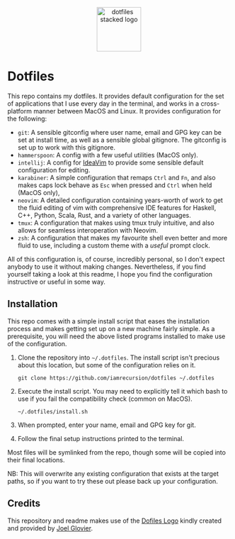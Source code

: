 <p align="center">
  <img src="https://github.com/jglovier/dotfiles-logo/blob/master/dotfiles-logo-stacked.png" alt="dotfiles stacked logo" width="100">
 </p>

# Dotfiles
This repo contains my dotfiles. It provides default configuration for the set of
applications that I use every day in the terminal, and works in a cross-platform
manner between MacOS and Linux. It provides configuration for the following:

- `git`: A sensible gitconfig where user name, email and GPG key can be set at
  install time, as well as a sensible global gitignore. The gitconfig is set up
  to work with this gitignore.
- `hammerspoon`: A config with a few useful utilities (MacOS only).
- `intellij`: A config for [IdeaVim](https://github.com/JetBrains/ideavim) to
  provide some sensible default configuration for editing.
- `karabiner`: A simple configuration that remaps `Ctrl` and `Fn`, and also
  makes caps lock behave as `Esc` when pressed and `Ctrl` when held (MacOS 
  only),
- `neovim`: A detailed configuration containing years-worth of work to get the
  fluid editing of vim with comprehensive IDE features for Haskell, C++, Python,
  Scala, Rust, and a variety of other languages.
- `tmux`: A configuration that makes using tmux truly intuitive, and also allows
  for seamless interoperation with Neovim.
- `zsh`: A configuration that makes my favourite shell even better and more
  fluid to use, including a custom theme with a _useful_ prompt clock.

All of this configuration is, of course, incredibly personal, so I don't expect
anybody to use it without making changes. Nevertheless, if you find yourself
taking a look at this readme, I hope you find the configuration instructive or
useful in some way.

## Installation
This repo comes with a simple install script that eases the installation process
and makes getting set up on a new machine fairly simple. As a prerequisite, you
will need the above listed programs installed to make use of the configuration.

1. Clone the repository into `~/.dotfiles`. The install script isn't precious
   about this location, but some of the configuration relies on it.

   ```
   git clone https://github.com/iamrecursion/dotfiles ~/.dotfiles
   ```
2. Execute the install script. You may need to explicitly tell it which bash to
   use if you fail the compatibility check (common on MacOS).

   ```
   ~/.dotfiles/install.sh
   ```

3. When prompted, enter your name, email and GPG key for git.
4. Follow the final setup instructions printed to the terminal.

Most files will be symlinked from the repo, though some will be copied into
their final locations.

NB: This will overwrite any existing configuration that exists at the target
paths, so if you want to try these out please back up your configuration.

## Credits
This repository and readme makes use of the [Dofiles Logo](https://github.com/jglovier/dotfiles-logo)
kindly created and provided by [Joel Glovier](https://github.com/jglovier).

